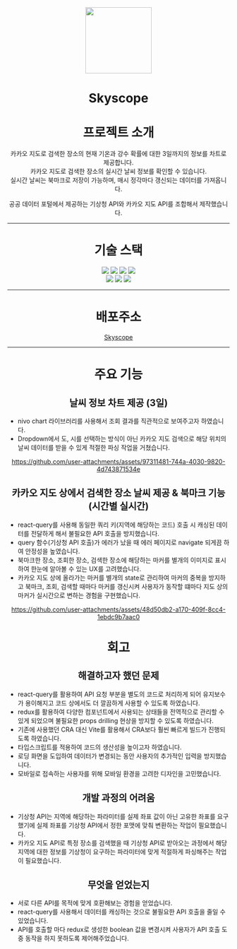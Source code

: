 <div align="center">

<img src="public/scope.png"  height="150" width="150"/>

# Skyscope

# 프로젝트 소개

카카오 지도로 검색한 장소의 현재 기온과 강수 확률에 대한 3일까지의 정보를 차트로 제공합니다.<br/>
카카오 지도로 검색한 장소의 실시간 날씨 정보를 확인할 수 있습니다.<br/>
실시간 날씨는 북마크로 저장이 가능하며, 매시 정각마다 갱신되는 데이터를 가져옵니다.<br/>

공공 데이터 포털에서 제공하는 기상청 API와 카카오 지도 API를 조합해서 제작했습니다.<br/>

---

# 기술 스택

<div>

<img src="https://img.shields.io/badge/vite-123142?style=flat-square&logo=vite&logoColor=white"/>
<img src="https://img.shields.io/badge/HTML5-E34F26?style=flat-square&logo=html5&logoColor=white"/>
<img src="https://img.shields.io/badge/styled components-DB7093?style=flat-square&logo=styled-components&logoColor=white"/>
<img src="https://img.shields.io/badge/Bootstrapap-7952B3?style=flat-square&logo=bootstrap&logoColor=white"/>
</div>

<div>
<img src="https://img.shields.io/badge/Typescript-3178C6?style=flat-square&logo=Typescript&logoColor=white"/>
<img src="https://img.shields.io/badge/react query-234152?style=flat-square&logo=react-query&logoColor=white"/>
<img src="https://img.shields.io/badge/redux-223415?style=flat-square&logo=redux&logoColor=white"/>

</div>

---

# 배포주소
<div align="center">

[Skyscope](https://skyscope.vercel.app)
</div>

---


# 주요 기능

## 날씨 정보 차트 제공 (3일)

<div align="left">
  
* nivo chart 라이브러리를 사용해서 조회 결과를 직관적으로 보여주고자 하였습니다.
* Dropdown에서 도, 시를 선택하는 방식이 아닌 카카오 지도 검색으로 해당 위치의 날씨 데이터를 받을 수 있게 적절한 파싱 작업을 거쳤습니다.

</div>

https://github.com/user-attachments/assets/97311481-744a-4030-9820-4d743871534e

## 카카오 지도 상에서 검색한 장소 날씨 제공 & 북마크 기능 (시간별 실시간)

<div align="left">
  
* react-query를 사용해 동일한 쿼리 키(지역에 해당하는 코드) 호출 시 캐싱된 데이터를 전달하게 해서 불필요한 API 호출을 방지했습니다.
* query 함수(기상청 API 호출)가 에러가 났을 때 에러 페이지로 navigate 되게끔 하여 안정성을 높였습니다.
* 북마크한 장소, 조회한 장소, 검색한 장소에 해당하는 마커를 별개의 이미지로 표시하여 한눈에 알아볼 수 있는 UX를 고려했습니다.
* 카카오 지도 상에 올라가는 마커를 별개의 state로 관리하여 마커의 중복을 방지하고 북마크, 조회, 검색할 때마다 마커를 갱신시켜 사용자가 동작할 떄마다 지도 상의 마커가 실시간으로 변하는 경험을 구현했습니다.
  
</div>

https://github.com/user-attachments/assets/48d50db2-a170-409f-8cc4-1ebdc9b7aac0

# 회고

## 해결하고자 했던 문제

<div align="left">
  
- react-query를 활용하여 API 요청 부분을 별도의 코드로 처리하게 되어 유지보수가 용이해지고 코드 상에서도 더 깔끔하게 사용할 수 있도록 하였습니다.
- redux를 활용하여 다양한 컴포넌트에서 사용되는 상태들을 전역적으로 관리할 수 있게 되었으며 불필요한 props drilling 현상을 방지할 수 있도록 하였습니다.
- 기존에 사용했던 CRA 대신 Vite를 활용해서 CRA보다 훨씬 빠르게 빌드가 진행되도록 하였습니다.
- 타입스크립트를 적용하여 코드의 생산성을 높이고자 하였습니다.
- 로딩 화면을 도입하여 데이터가 변경되는 동안 사용자의 추가적인 입력을 방지했습니다.
- 모바일로 접속하는 사용자를 위해 모바일 환경을 고려한 디자인을 고민했습니다.
  
</div>

## 개발 과정의 어려움

<div align="left">
  
- 기상청 API는 지역에 해당하는 파라미터를 실제 좌표 값이 아닌 고유한 좌표를 요구했기에 실제 좌표를 기상청 API에서 정한 포맷에 맞춰 변환하는 작업이 필요했습니다.
- 카카오 지도 API로 특정 장소를 검색했을 때 기상청 API로 받아오는 과정에서 해당 지역에 대한 정보를 기상청이 요구하는 파라미터에 맞게 적절하게 파싱해주는 작업이 필요했습니다.

</div>
  
## 무엇을 얻었는지

<div align="left">
  
- 서로 다른 API를 목적에 맞게 호환해보는 경험을 얻었습니다.
- react-query를 사용해서 데이터를 캐싱하는 것으로 불필요한 API 호출을 줄일 수 있었습니다.
- API를 호출할 마다 redux로 생성한 boolean 값을 변경시켜 사용자가 API 호출 도중 동작을 하지 못하도록 제어해주었습니다.
  
</div>


</div>






